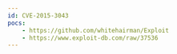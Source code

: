 ```yaml
---
id: CVE-2015-3043
pocs:
    - https://github.com/whitehairman/Exploit
    - https://www.exploit-db.com/raw/37536
---
```

